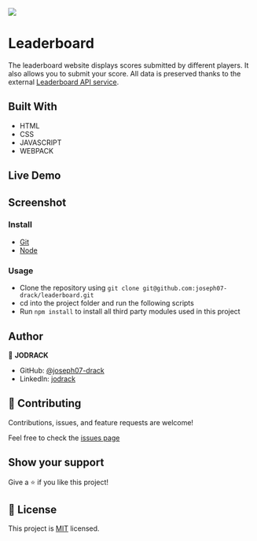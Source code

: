 ![](https://img.shields.io/badge/leaderboard-App-blueviolet)

# Leaderboard

The leaderboard website displays scores submitted by different players. It also allows you to submit your score. All data is preserved thanks to the external [Leaderboard API service](https://www.notion.so/microverse/Leaderboard-API-service-24c0c3c116974ac49488d4eb0267ade3).

## Built With

- HTML
- CSS
- JAVASCRIPT
- WEBPACK

## Live Demo

## Screenshot

### Install

- [Git](https://git-scm.com/downloads)
- [Node](https://nodejs.org/en/download/)

### Usage

- Clone the repository using `git clone git@github.com:joseph07-drack/leaderboard.git`
- cd into the project folder and run the following scripts
- Run `npm install` to install all third party modules used in this project

## Author

👤 **JODRACK**

- GitHub: [@joseph07-drack](https://github.com/joseph07-drack)
- LinkedIn: [jodrack](https://www.linkedin.com/in/joseph-buingo-ab2682225/)

## 🤝 Contributing

Contributions, issues, and feature requests are welcome!

Feel free to check the [issues page](https://github.com/joseph07-drack/todo-app/issues)

## Show your support

Give a ⭐️ if you like this project!

## 📝 License

This project is [MIT](./MIT.md) licensed.

